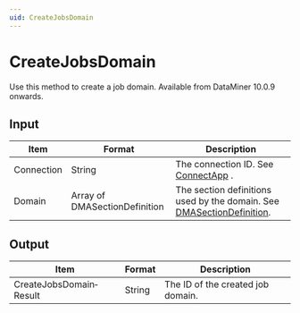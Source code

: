 ```yaml
---
uid: CreateJobsDomain
---
```


# CreateJobsDomain

Use this method to create a job domain. Available from DataMiner 10.0.9 onwards.

## Input

| Item       | Format                        | Description                                                                                                               |
|------------|-------------------------------|---------------------------------------------------------------------------------------------------------------------------|
| Connection | String                        | The connection ID. See [ConnectApp](xref:ConnectApp) .                                                                      |
| Domain     | Array of DMASectionDefinition | The section definitions used by the domain. See [DMASectionDefinition](xref:DMASectionDefinition). |

## Output

| Item                    | Format | Description                       |
|-------------------------|--------|-----------------------------------|
| CreateJobsDomain­Result | String | The ID of the created job domain. |

